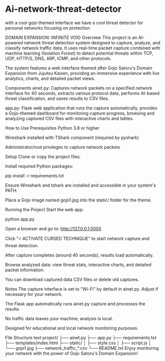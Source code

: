 # Ai-network-threat-detector
with a cool gojo themed interface we have a cool threat detector for personal networks focusing on protection

DOMAIN EXPANSION: INFINITE VOID
Overview
This project is an AI-powered network threat detection system designed to capture, analyze, and classify network traffic data. It uses real-time packet capture combined with machine learning (Isolation Forest) to detect potential threats within TCP, UDP, HTTP/S, DNS, ARP, ICMP, and other protocols.

The system features a web interface themed after Gojo Satoru's Domain Expansion from Jujutsu Kaisen, providing an immersive experience with live analytics, charts, and detailed packet views.

Components
ainet.py: Captures network packets on a specified network interface for 40 seconds, extracts various protocol data, performs AI-based threat classification, and saves results to CSV files.

app.py: Flask web application that runs the capture automatically, provides a Gojo-themed dashboard for monitoring capture progress, browsing and analyzing captured CSV files with interactive charts and tables.

How to Use
Prerequisites
Python 3.8 or higher

Wireshark installed with TShark component (required by pyshark)

Administrator/root privileges to capture network packets

Setup
Clone or copy the project files.

Install required Python packages:


pip install -r requirements.txt

Ensure Wireshark and tshark are installed and accessible in your system's PATH.

Place a Gojo image named gojo1.jpg into the static/ folder for the theme.

Running the Project
Start the web app:


python app.py

Open a browser and go to: http://127.0.0.1:5000

Click "⚡ ACTIVATE CURSED TECHNIQUE" to start network capture and threat detection.

After capture completes (around 40 seconds), results load automatically.

Browse analyzed data: view threat stats, interactive charts, and detailed packet information.

You can download captured data CSV files or delete old captures.

Notes
The capture interface is set to "Wi-Fi" by default in ainet.py. Adjust if necessary for your network.

The Flask app automatically runs ainet.py capture and processes the results.

No traffic data leaves your machine; analysis is local.

Designed for educational and local network monitoring purposes.

File Structure
text
project/
├── ainet.py
├── app.py
├── requirements.txt
├── templates/index.html
├── static/
│   ├── style.css
│   ├── script.js
│   └── gojo1.jpg
├── network_traffic_*.csv
└── README.txt
Enjoy monitoring your network with the power of Gojo Satoru's Domain Expansion!
